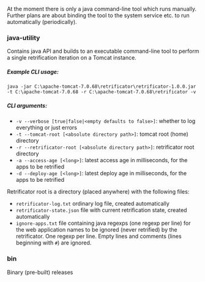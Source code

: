 At the moment there is only a java command-line tool which runs manually.
Further plans are about binding the tool to the system service etc. to run automatically (periodically).

### java-utility
Contains java API and builds to an executable command-line tool to perform a single retrification iteration on a Tomcat instance.

##### Example CLI usage:
`java -jar C:\apache-tomcat-7.0.68\retrificator\retrificator-1.0.0.jar -t C:\apache-tomcat-7.0.68 -r C:\apache-tomcat-7.0.68\retrificator -v`

##### CLI arguments:
- `-v --verbose [true|false|<empty defaults to false>]`: whether to log everything or just errors
- `-t --tomcat-root [<absolute directory path>]`: tomcat root (home) directory
- `-r --retrificator-root [<absolute directory path>]`: retrificator root directory
- `-a --access-age [<long>]`: latest access age in milliseconds, for the apps to be retrified
- `-d --deploy-age [<long>]`: latest deploy age in milliseconds, for the apps to be retrified

Retrificator root is a directory (placed anywhere) with the following files:
- `retrificator-log.txt` ordinary log file, created automatically
- `retrificator-state.json` file with current retrification state, created automatically
- `ignore-apps.txt` file containing java regexps (one regexp per line) for the web application names to be ignored (never retrified) by the retrificator. One regexp per line. Empty lines and comments (lines beginning with `#`) are ignored.

### bin
Binary (pre-built) releases
